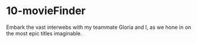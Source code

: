 # 10-movieFinder
Embark the vast interwebs with my teammate Gloria and I, as we hone in on the most epic titles imaginable. 
